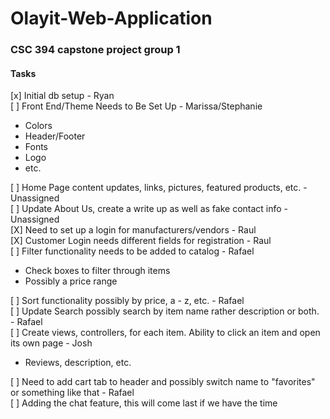 # Olayit-Web-Application 
### CSC 394 capstone project group 1
#### Tasks
[x] Initial db setup  - Ryan  
[ ] Front End/Theme Needs to Be Set Up - Marissa/Stephanie
  * Colors
  * Header/Footer
  * Fonts
  * Logo
  * etc.
 
[ ] Home Page content updates, links, pictures, featured products, etc. - Unassigned   
[ ] Update About Us, create a write up as well as fake contact info - Unassigned    
[X] Need to set up a login for manufacturers/vendors - Raul   
[X] Customer Login needs different fields for registration - Raul   
[ ] Filter functionality needs to be added to catalog - Rafael   
  * Check boxes to filter through items
  * Possibly a price range

[ ] Sort functionality possibly by price, a - z, etc. - Rafael      
[ ] Update Search possibly search by item name rather description or both. - Rafael   
[ ] Create views, controllers, for each item. Ability to click an item and open its own page - Josh    
  * Reviews, description, etc.   
  
[ ] Need to add cart tab to header and possibly switch name to "favorites" or something like that - Rafael   
[ ] Adding the chat feature, this will come last if we have the time
